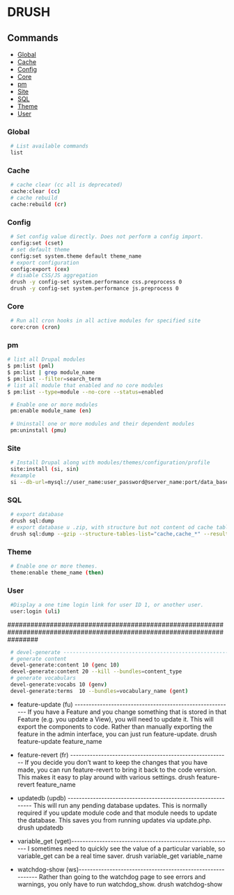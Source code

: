 # DRUSH

## Commands

* [Global](#global)
* [Cache](#cache)
* [Config](#config)
* [Core](#core)
* [pm](#pm)
* [Site](#site)
* [SQL](#sql)
* [Theme](#theme)
* [User](#user)

### Global

```bash
 # List available commands
 list
```

### Cache

```bash
 # cache clear (cc all is deprecated)
 cache:clear (cc)
 # cache rebuild
 cache:rebuild (cr)
```

### Config

```bash
 # Set config value directly. Does not perform a config import.
 config:set (cset)
 # set default theme
 config:set system.theme default theme_name
 # export configuration
 config:export (cex)
 # disable CSS/JS aggregation
 drush -y config-set system.performance css.preprocess 0
 drush -y config-set system.performance js.preprocess 0
```

### Core

```bash
 # Run all cron hooks in all active modules for specified site
 core:cron (cron)
```

### pm

```bash
# list all Drupal modules
$ pm:list (pml)
$ pm:list | grep module_name
$ pm:list --filter=search_term
# list all module that enabled and no core modules
$ pm:list --type=module --no-core --status=enabled

 # Enable one or more modules
 pm:enable module_name (en)
 
 # Uninstall one or more modules and their dependent modules
 pm:uninstall (pmu)
```

### Site

```bash
 # Install Drupal along with modules/themes/configuration/profile
 site:install (si, sin)
 #example
 si --db-url=mysql://user_name:user_password@server_name:port/data_base_name
```

### SQL

```bash
 # export database
 drush sql:dump
 # export database u .zip, with structure but not content od cache tables
 drush sql:dump --gzip --structure-tables-list="cache,cache_*" --result-file='../config/db_backup.sql'
```

### Theme

```bash
 # Enable one or more themes.
 theme:enable theme_name (then)
```

### User

```bash
 #Display a one time login link for user ID 1, or another user.
 user:login (uli)
```

########################################################################################################################

```bash
 # devel-generate ---------------------------------------------------------------
 # generate content
 devel-generate:content 10 (genc 10)
 devel-generate:content 20 --kill --bundles=content_type
 # generate vocabulars
 devel-generate:vocabs 10 (genv)
 devel-generate:terms  10 --bundles=vocabulary_name (gent)
```

* feature-update (fu) ---------------------------------------------------------
If you have a Feature and you change something that is stored in that Feature (e.g. you update a View), you will need to update it. This will export the components to code. Rather than manually exporting the feature in the admin interface, you can just run feature-update.
drush feature-update feature_name

* feature-revert (fr) ---------------------------------------------------------
If you decide you don’t want to keep the changes that you have made, you can run feature-revert to bring it back to the code version. This makes it easy to play around with various settings.
drush feature-revert feature_name

* updatedb (updb) -------------------------------------------------------------
This will run any pending database updates. This is normally required if you update module code and that module needs to update the database. This saves you from running updates via update.php.
drush updatedb

* variable_get (vget)----------------------------------------------------------
I sometimes need to quickly see the value of a particular variable, so variable_get can be a real time saver.
drush variable_get variable_name

* watchdog-show (ws)-----------------------------------------------------------
Rather than going to the watchdog page to see errors and warnings, you only have to run watchdog_show.
drush watchdog-show
